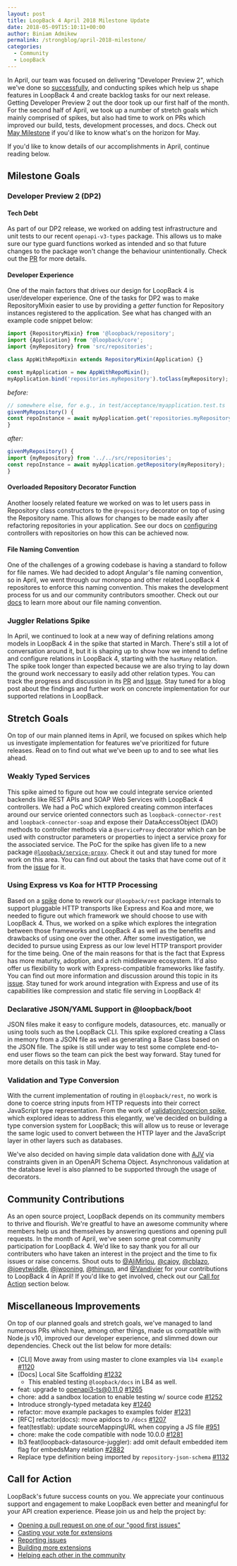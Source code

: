 ```yaml
---
layout: post
title: LoopBack 4 April 2018 Milestone Update
date: 2018-05-09T15:10:11+00:00
author: Biniam Admikew
permalink: /strongblog/april-2018-milestone/
categories:
  - Community
  - LoopBack
---
```


In April, our team was focused on delivering "Developer Preview 2", which we've done so [successfully](https://strongloop.com/strongblog/loopback-4-developer-preview-2/), and conducting spikes which help us shape features in LoopBack 4 and create backlog tasks for our next release. Getting Developer Preview 2 out the door took up our first half of the month. For the second half of April, we took up a number of stretch goals which mainly comprised of spikes, but also had time to work on PRs which improved our build, tests, development processes, and docs. Check out [May Milestone](https://github.com/strongloop/loopback-next/issues/1172) if you'd like to know what's on the horizon for May.

If you'd like to know details of our accomplishments in April, continue reading below.

<!--more-->

## Milestone Goals

### Developer Preview 2 (DP2)

#### Tech Debt

As part of our DP2 release, we worked on adding test infrastructure and unit tests to our recent `openapi-v3-types` package. This allows us to make sure our type guard functions worked as intended and so that future changes to the package won't change the behaviour unintentionally. Check out the [PR](https://github.com/strongloop/loopback-next/pull/1241) for more details.

#### Developer Experience

One of the main factors that drives our design for LoopBack 4 is user/developer experience. One of the tasks for DP2 was to make RepositoryMixin easier to use by providing a _getter_ function for Repository instances registered to the application. See what has changed with an example code snippet below:

```ts
import {RepositoryMixin} from '@loopback/repository';
import {Application} from '@loopback/core';
import {myRepository} from 'src/repositories';

class AppWithRepoMixin extends RepositoryMixin(Application) {}

const myApplication = new AppWithRepoMixin();
myApplication.bind('repositories.myRepository').toClass(myRepository);
```

_before:_
```ts
// somewhere else, for e.g., in test/acceptance/myapplication.test.ts
givenMyRepository() {
const repoInstance = await myApplication.get('repositories.myRepository');
}
```
_after:_
```ts
givenMyRepository() {
import {myRepository} from '../../src/repositories';
const repoInstance = await myApplication.getRepository(myRepository);
}
```

#### Overloaded Repository Decorator Function

Another loosely related feature we worked on was to let users pass in Repository class constructors to the `@repository` decorator on top of using the Repository name. This allows for changes to be made easily after refactoring repositories in your application. See our docs on [configuring](http://loopback.io/doc/en/lb4/Repositories.html#controller-configuration) controllers with repositories on how this can be achieved now. 

#### File Naming Convention

One of the challenges of a growing codebase is having a standard to follow for file names. We had decided to adopt Angular's file naming convention, so in April, we went through our monorepo and other related LoopBack 4 repositores to enforce this naming convention. This makes the development process for us and our community contributors smoother. Check out our [docs](https://github.com/strongloop/loopback-next/blob/master/docs/site/DEVELOPING.md#file-naming-convention) to learn more about our file naming convention.

### Juggler Relations Spike

In April, we continued to look at a new way of defining relations among models in LoopBack 4 in the spike that started in March. There's still a lot of conversation around it, but it is shaping up to show how we intend to define and configure relations in LoopBack 4, starting with the `hasMany` relation. The spike took longer than expected because we are also trying to lay down the ground work neccessary to easily add other relation types. You can track the progress and discussion in its [PR](https://github.com/strongloop/loopback-next/pull/1194) and [Issue](https://github.com/strongloop/loopback-next/issues/995). Stay tuned for a blog post about the findings and further work on concrete implementation for our supported relations in LoopBack.

## Stretch Goals

On top of our main planned items in April, we focused on spikes which help us investigate implementation for features we've prioritized for future releases. Read on to find out what we've been up to and to see what lies ahead.

### Weakly Typed Services

This spike aimed to figure out how we could integrate service oriented backends like REST APIs and SOAP Web Services with LoopBack 4 controllers. We had a PoC which explored creating common interfaces around our service oriented connectors such as `loopback-connector-rest` and `loopback-connector-soap` and expose their DataAccessObject (DAO) methods to controller methods via a `@serviceProxy` decorator which can be used with constructor parameters or properties to inject a service proxy for the associated service. The PoC for the spike has given life to a new package [`@loopback/service-proxy`](https://github.com/strongloop/loopback-next/tree/master/packages/service-proxy). Check it out and stay tuned for more work on this area. You can find out about the tasks that have come out of it from the [issue](https://github.com/strongloop/loopback-next/issues/1069) for it.

### Using Express vs Koa for HTTP Processing

Based on a [spike](https://github.com/strongloop/loopback-next/issues/1071) done to rework our `@loopback/rest` package internals to support pluggable HTTP transports like Express and Koa and more, we needed to figure out which framework we should choose to use with LoopBack 4. Thus, we worked on a spike which explores the integration between those frameworks and LoopBack 4 as well as the benefits and drawbacks of using one over the other. After some investigation, we decided to pursue using Express as our low level HTTP transport provider for the time being. One of the main reasons for that is the fact that Express has more maturity, adoption, and a rich middleware ecosystem. It'd also offer us flexibility to work with Express-compatible frameworks like fastify. You can find out more information and discussion around this topic in its [issue](https://github.com/strongloop/loopback-next/issues/1255). Stay tuned for work around integration with Express and use of its capabilities like compression and static file serving in LoopBack 4!

### Declarative JSON/YAML Support in @loopback/boot

JSON files make it easy to configure models, datasources, etc. manually or using tools such as the LoopBack CLI. This spike explored creating a Class in memory from a JSON file as well as generating a Base Class based on the JSON file. The spike is still under way to test some complete end-to-end user flows so the team can pick the best way forward. Stay tuned for more details on this task in May. 

### Validation and Type Conversion

With the current implementation of routing in `@loopback/rest`, no work is done to coerce string inputs from HTTP requests into their correct JavaScript type representation. From the work of [validation/coercion spike](https://github.com/strongloop/loopback-next/issues/1057), which explored ideas to address this elegantly, we've decided on building a type conversion system for LoopBack; this will allow us to reuse or leverage the same logic used to convert between the HTTP layer and the JavaScript layer in other layers such as databases.

We've also decided on having simple data validation done with [AJV](https://github.com/epoberezkin/ajv) via constraints given in an OpenAPI Schema Object. Asynchronous validation at the database level is also planned to be supported through the usage of decorators.

## Community Contributions

As an open source project, LoopBack depends on its community members to thrive and flourish. We're greatful to have an awesome community where members help us and themselves by answering questions and opening pull requests. In the month of
April, we've seen some great community participation for LoopBack 4. We'd like to say thank you for all our contributers who have taken an interest in the project and the time to fix issues or raise concerns. Shout outs to [@AliMirlou](https://github.com/AliMirlou), [@cajoy](https://github.com/cajoy), [@cblazo](https://github.com/cblazo), [@joeytwiddle](https://github.com/joeytwiddle), [@jwooning](https://github.com/jwooning), [@thinusn](https://github.com/thinusn), and
[@Vandivier](https://github.com/Vandivier) for your contributions to LoopBack 4 in April! If you'd like to get involved, check out our [Call for Action](#call-for-action) section below.

## Miscellaneous Improvements

On top of our planned goals and stretch goals, we've managed to land numerous PRs which have, among other things, made us compatible with Node.js v10, improved our developer experience, and slimmed down our dependencies. Check out the list below for more details:

  * [CLI] Move away from using master to clone examples via `lb4 example` [#1120](https://github.com/strongloop/loopback-next/issues/1120)
  * [Docs] Local Site Scaffolding [#1232](https://github.com/strongloop/loopback-next/issues/1232)
      - This enabled testing `@loopback/docs` in LB4 as well. 
  * feat: upgrade to openapi3-ts@0.11.0 [#1265](https://github.com/strongloop/loopback-next/pull/1265)
  * chore: add a sandbox location to enable testing w/ source code [#1252](https://github.com/strongloop/loopback-next/pull/1252)
  * Introduce strongly-typed metadata key [#1240](https://github.com/strongloop/loopback-next/pull/1240)
  * refactor: move example packages to examples folder [#1231](https://github.com/strongloop/loopback-next/pull/1231)
  * [RFC] refactor(docs): move apidocs to `/docs` [#1207](https://github.com/strongloop/loopback-next/pull/1207)
  * feat(testlab): update sourceMappingURL when copying a JS file [#951](https://github.com/strongloop/loopback-next/pull/951)
  * chore: make the code compatible with node 10.0.0 [#1281](https://github.com/strongloop/loopback-next/pull/1281)
  * lb3 feat(loopback-datasource-juggler): add omit default embedded item flag for embedsMany relation [#2882](https://github.com/strongloop/loopback/issues/2882)
  * Replace type definition being imported by `repository-json-schema` [#1132](https://github.com/strongloop/loopback-next/issues/1132) 

## Call for Action

LoopBack's future success counts on you. We appreciate your continuous support and engagement to make LoopBack even better and meaningful for your API creation experience. Please join us and help the project by:

* [Opening a pull request on one of our "good first issues"](https://github.com/strongloop/loopback-next/labels/good%20first%20issue)
* [Casting your vote for extensions](https://github.com/strongloop/loopback-next/issues/512)
* [Reporting issues](https://github.com/strongloop/loopback-next/issues)
* [Building more extensions](https://github.com/strongloop/loopback-next/issues/647)
* [Helping each other in the community](https://groups.google.com/forum/#!forum/loopbackjs)
